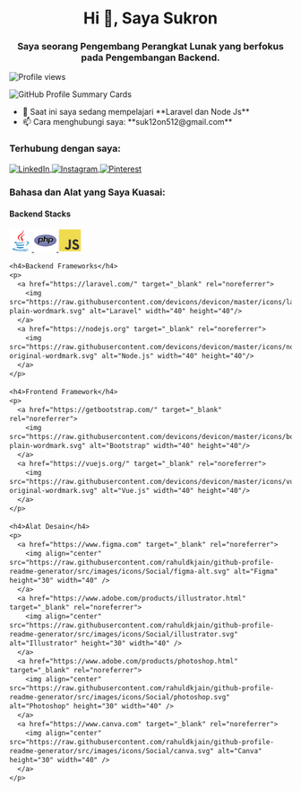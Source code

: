
  <h1 align="center">Hi 👋, Saya Sukron</h1>
  <h3 align="center">Saya seorang Pengembang Perangkat Lunak yang berfokus pada Pengembangan Backend.</h3>

  <p align="left"> 
    <img src="https://komarev.com/ghpvc/?username=Skrnagrh&label=Profile%20views&color=0e75b6&style=flat" alt="Profile views" /> 
  </p>

  <img src="https://github-profile-summary-cards.vercel.app/api/cards/profile-details?username=Skrnagrh&theme=github" alt="GitHub Profile Summary Cards" />

  <ul>
    <li>🌱 Saat ini saya sedang mempelajari **Laravel dan Node Js**</li>
    <li>📫 Cara menghubungi saya: **suk12on512@gmail.com**</li>
  </ul>

  <h3 align="left">Terhubung dengan saya:</h3>
  <p align="left">
    <a href="https://linkedin.com/in/sukron/" target="_blank">
      <img align="center" src="https://raw.githubusercontent.com/rahuldkjain/github-profile-readme-generator/master/src/images/icons/Social/linked-in-alt.svg" alt="LinkedIn" height="30" width="40" />
    </a>  
    <a href="https://www.instagram.com/skrnagrh/" target="_blank">
      <img align="center" src="https://raw.githubusercontent.com/rahuldkjain/github-profile-readme-generator/master/src/images/icons/Social/instagram.svg" alt="Instagram" height="30" width="40" />
    </a>  
    <a href="https://id.pinterest.com/skrnagrh/picsart/" target="_blank">
      <img align="center" src="https://raw.githubusercontent.com/rahuldkjain/github-profile-readme-generator/master/src/images/icons/Social/pinterest.svg" alt="Pinterest" height="30" width="40" />
    </a> 
  </p>

  <h3 align="left">Bahasa dan Alat yang Saya Kuasai:</h3>
  <p align="left"> 
    <h4>Backend Stacks</h4>
    <p>
      <a href="https://www.java.com" target="_blank" rel="noreferrer"> 
        <img src="https://raw.githubusercontent.com/devicons/devicon/master/icons/java/java-original.svg" alt="Java" width="40" height="40"/> 
      </a> 
      <a href="https://www.php.net" target="_blank" rel="noreferrer"> 
        <img src="https://raw.githubusercontent.com/devicons/devicon/master/icons/php/php-original.svg" alt="PHP" width="40" height="40"/> 
      </a>
      <a href="https://www.javascript.com" target="_blank" rel="noreferrer"> 
        <img src="https://raw.githubusercontent.com/devicons/devicon/master/icons/javascript/javascript-original.svg" alt="JavaScript" width="40" height="40"/> 
      </a>
    </p>

    <h4>Backend Frameworks</h4>
    <p>
      <a href="https://laravel.com/" target="_blank" rel="noreferrer"> 
        <img src="https://raw.githubusercontent.com/devicons/devicon/master/icons/laravel/laravel-plain-wordmark.svg" alt="Laravel" width="40" height="40"/> 
      </a> 
      <a href="https://nodejs.org" target="_blank" rel="noreferrer"> 
        <img src="https://raw.githubusercontent.com/devicons/devicon/master/icons/nodejs/nodejs-original-wordmark.svg" alt="Node.js" width="40" height="40"/> 
      </a> 
    </p>

    <h4>Frontend Framework</h4>
    <p>
      <a href="https://getbootstrap.com/" target="_blank" rel="noreferrer"> 
        <img src="https://raw.githubusercontent.com/devicons/devicon/master/icons/bootstrap/bootstrap-plain-wordmark.svg" alt="Bootstrap" width="40" height="40"/> 
      </a>
      <a href="https://vuejs.org/" target="_blank" rel="noreferrer"> 
        <img src="https://raw.githubusercontent.com/devicons/devicon/master/icons/vuejs/vuejs-original-wordmark.svg" alt="Vue.js" width="40" height="40"/> 
      </a>
    </p>

    <h4>Alat Desain</h4>
    <p>
      <a href="https://www.figma.com" target="_blank" rel="noreferrer"> 
        <img align="center" src="https://raw.githubusercontent.com/rahuldkjain/github-profile-readme-generator/src/images/icons/Social/figma-alt.svg" alt="Figma" height="30" width="40" /> 
      </a>
      <a href="https://www.adobe.com/products/illustrator.html" target="_blank" rel="noreferrer"> 
        <img align="center" src="https://raw.githubusercontent.com/rahuldkjain/github-profile-readme-generator/src/images/icons/Social/illustrator.svg" alt="Illustrator" height="30" width="40" />
      </a>
      <a href="https://www.adobe.com/products/photoshop.html" target="_blank" rel="noreferrer"> 
        <img align="center" src="https://raw.githubusercontent.com/rahuldkjain/github-profile-readme-generator/src/images/icons/Social/photoshop.svg" alt="Photoshop" height="30" width="40" />
      </a>
      <a href="https://www.canva.com" target="_blank" rel="noreferrer">
        <img align="center" src="https://raw.githubusercontent.com/rahuldkjain/github-profile-readme-generator/src/images/icons/Social/canva.svg" alt="Canva" height="30" width="40" />
      </a>
    </p>
  </p>
